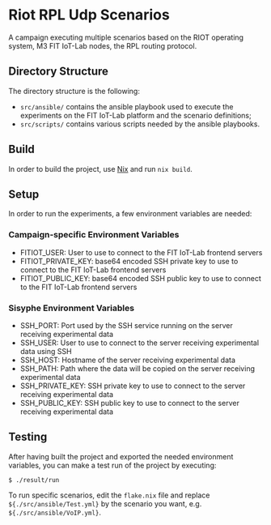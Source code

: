 # Riot RPL Udp Scenarios

A campaign executing multiple scenarios based on the RIOT operating system, M3 FIT IoT-Lab nodes, the RPL routing protocol.

## Directory Structure

The directory structure is the following:

- `src/ansible/` contains the ansible playbook used to execute the experiments on the FIT IoT-Lab platform and the scenario definitions;
- `src/scripts/` contains various scripts needed by the ansible playbooks.

## Build

In order to build the project, use [Nix](https://nixos.org/) and run ```nix build```.

## Setup

In order to run the experiments, a few environment variables are needed:

### Campaign-specific Environment Variables

- FITIOT_USER: User to use to connect to the FIT IoT-Lab frontend servers
- FITIOT_PRIVATE_KEY: base64 encoded SSH private key to use to connect to the FIT IoT-Lab frontend servers
- FITIOT_PUBLIC_KEY: base64 encoded SSH public key to use to connect to the FIT IoT-Lab frontend servers

### Sisyphe Environment Variables

- SSH_PORT: Port used by the SSH service running on the server receiving experimental data
- SSH_USER: User to use to connect to the server receiving experimental data using SSH
- SSH_HOST: Hostname of the server receiving experimental data
- SSH_PATH: Path where the data will be copied on the server receiving experimental data
- SSH_PRIVATE_KEY: SSH private key to use to connect to the server receiving experimental data
- SSH_PUBLIC_KEY: SSH public key to use to connect to the server receiving experimental data

## Testing

After having built the project and exported the needed environment variables, you can make a test run of the project by executing:

```
$ ./result/run
```

To run specific scenarios, edit the `flake.nix` file and replace `${./src/ansible/Test.yml}` by the scenario you want, e.g. `${./src/ansible/VoIP.yml}`.